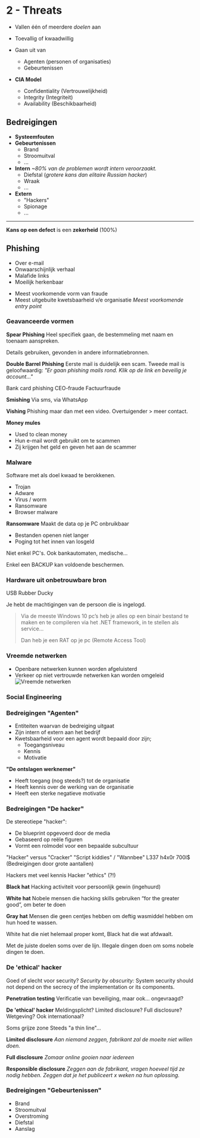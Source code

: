 # 2 - Threats
- Vallen één of meerdere *doelen* aan
- Toevallig of kwaadwillig
- Gaan uit van
  - Agenten (personen of organisaties)
  - Gebeurtenissen

- **CIA Model**
  - Confidentiality (Vertrouwelijkheid)
  - Integrity (Integriteit)
  - Availability (Beschikbaarheid)

## Bedreigingen
- **Systeemfouten**
- **Gebeurtenissen**
  - Brand
  - Stroomuitval
  - ...
- **Intern**
*~80% van de problemen wordt intern veroorzaakt.*
  - Diefstal (*grotere kans dan elitaire Russian hacker*)
  - Wraak
  - ...
- **Extern**
  - "Hackers"
  - Spionage
  - ...
---
**Kans op een defect** is een **zekerheid** (100%)

## Phishing
- Over e-mail
- Onwaarschijnlijk verhaal
- Malafide links
- Moeilijk herkenbaar
+ Meest voorkomende vorm van fraude
+ Meest uitgebuite kwetsbaarheid v/e organisatie
*Meest voorkomende entry point*

### Geavanceerde vormen
**Spear Phishing**
Heel specifiek gaan, de bestemmeling met naam en toenaam aanspreken.

Details gebruiken, gevonden in andere informatiebronnen.

**Double Barrel Phishing**
Eerste mail is duidelijk een scam.
Tweede mail is geloofwaardig: *"Er gaan phishing mails rond. Klik op de link en beveilig je account..."*

Bank card phishing
CEO-fraude
Factuurfraude

**Smishing**
Via sms, via WhatsApp

**Vishing**
Phishing maar dan met een video.
Overtuigender > meer contact.

**Money mules**
- Used to clean money
- Hun e-mail wordt gebruikt om te scammen
- Zij krijgen het geld en geven het aan de scammer

### Malware
Software met als doel kwaad te berokkenen.
- Trojan
- Adware
- Virus / worm
- Ransomware
- Browser malware

**Ransomware**
Maakt de data op je PC onbruikbaar
- Bestanden openen niet langer
- Poging tot het innen van losgeld

Niet enkel PC's. Ook bankautomaten, medische...

Enkel een BACKUP kan voldoende beschermen.

### Hardware uit onbetrouwbare bron
USB Rubber Ducky

Je hebt de machtigingen van de persoon die is ingelogd.

> Via de meeste Windows 10 pc’s heb je alles op een binair bestand te maken en te compileren via het .NET framework, in te stellen als service...
> 
> Dan heb je een RAT op je pc (Remote Access Tool)

### Vreemde netwerken
- Openbare netwerken kunnen worden afgeluisterd
- Verkeer op niet vertrouwde netwerken kan worden omgeleid
![Vreemde netwerken](https://i.imgur.com/Sg8VzBv.png)

### Social Engineering
### Bedreigingen "Agenten"
- Entiteiten waarvan de bedreiging uitgaat
- Zijn intern of extern aan het bedrijf
- Kwetsbaarheid voor een agent wordt bepaald door zijn;
  - Toegangsniveau
  - Kennis
  - Motivatie

**"De ontslagen werknemer"**
- Heeft toegang (nog steeds?) tot de organisatie
- Heeft kennis over de werking van de organisatie
- Heeft een sterke negatieve motivatie

### Bedreigingen "De hacker"
De stereotiepe "hacker":
- De blueprint opgevoerd door de media
- Gebaseerd op reële figuren
- Vormt een rolmodel voor een bepaalde subcultuur

"Hacker" versus "Cracker"
"Script kiddies" / "Wannbee"
L337 h4x0r 700l$ (Bedreigingen door grote aantallen)

Hackers met veel kennis
Hacker "ethics" (?!)

**Black hat**
Hacking activiteit voor persoonlijk gewin (ingehuurd)

**White hat**
Nobele mensen die hacking skills gebruiken “for  the  greater  good”, om beter  te  doen

**Gray hat**
Mensen die geen centjes hebben om deftig wasmiddel hebben om hun hoed te wassen.

White hat die niet helemaal proper komt, Black hat die wat afdwaalt.
  
Met de juiste doelen soms over de lijn. Illegale dingen doen om soms nobele dingen te doen.

### De 'ethical' hacker
Goed of slecht voor security?
*Security by obscurity:* System security should not depend on the secrecy of the implementation or its components.

**Penetration testing**
Verificatie van beveiliging, maar ook... ongevraagd?

**De 'ethical' hacker**
Meldingsplicht?
Limited disclosure? Full disclosure?
Wetgeving? Ook internationaal?

Soms grijze zone
Steeds "a thin line"...

**Limited disclosure**
*Aan niemand zeggen, fabrikant zal de moeite niet willen doen.*

**Full disclosure**
*Zomaar online gooien naar iedereen*

**Responsible  disclosure**
*Zeggen aan de fabrikant, vragen hoeveel tijd ze nodig hebben. Zeggen dat je het publiceert x weken na hun oplossing.*

### Bedreigingen "Gebeurtenissen"
- Brand
- Stroomuitval
- Overstroming
- Diefstal
- Aanslag
<!--stackedit_data:
eyJoaXN0b3J5IjpbNzYyOTgzNjAwLC0xNjgzMjI0NTQ0LC0xND
k2NTMyNzU0LDEyMzU3MDM1NTAsLTEwMDI3MjgzOTBdfQ==
-->